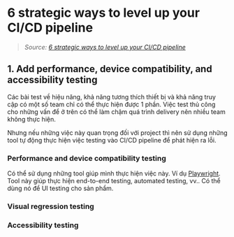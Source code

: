 # 6 strategic ways to level up your CI/CD pipeline

> *Source: [6 strategic ways to level up your CI/CD pipeline](https://github.blog/2022-07-19-6-strategic-ways-to-level-up-your-ci-cd-pipeline/)*

## 1. Add performance, device compatibility, and accessibility testing

Các bài test về hiệu năng, khả năng tương thích thiết bị và khả năng truy cập có một số team chỉ có thể thực hiện được 1 phần. Việc test thủ công cho những vấn để ở trên có thể làm chậm quá trình delivery nên nhiều team không thực hiện.

Nhưng nếu những việc này quan trọng đối với project thì nên sử dụng những tool tự động thực hiện việc testing vào CI/CD pipeline để phát hiện ra lỗi.

### Performance and device compatibility testing

Có thể sử dụng những tool giúp mình thực hiện việc này. Ví dụ [Playwright](https://github.com/microsoft/playwright). Tool này giúp thực hiện end-to-end testing, automated testing, vv.. Có thể dùng nó để UI testing cho sản phẩm.

### Visual regression testing

### Accessibility testing
